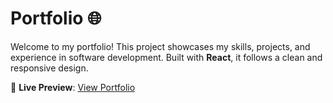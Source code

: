 # Portfolio 🌐  

Welcome to my portfolio! This project showcases my skills, projects, and experience in software development. Built with **React**, it follows a clean and responsive design.  

🔗 **Live Preview**: [View Portfolio](YOUR_LIVE_LINK_HERE)
